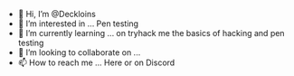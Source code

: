 - 👋 Hi, I’m @Deckloins
- 👀 I’m interested in ... Pen testing
- 🌱 I’m currently learning ... on tryhack me the basics of hacking and pen testing
- 💞️ I’m looking to collaborate on ...
- 📫 How to reach me ... Here or on Discord 

<!---
Deckloins/Deckloins is a ✨ special ✨ repository because its `README.md` (this file) appears on your GitHub profile.
You can click the Preview link to take a look at your changes.
--->
